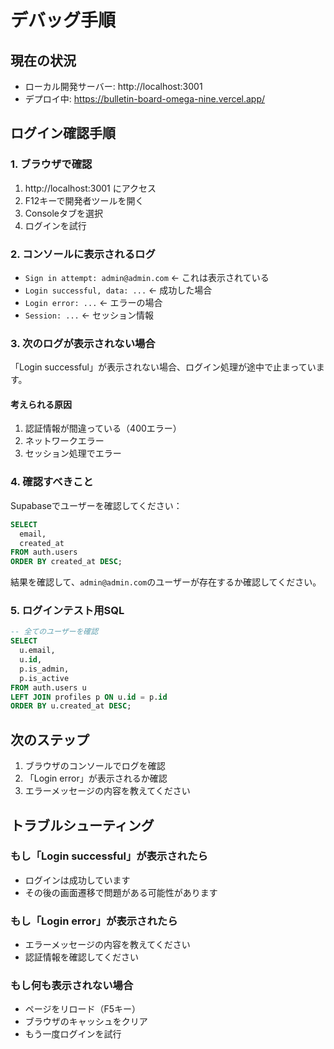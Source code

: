 # デバッグ手順

## 現在の状況

- ローカル開発サーバー: http://localhost:3001
- デプロイ中: https://bulletin-board-omega-nine.vercel.app/

## ログイン確認手順

### 1. ブラウザで確認
1. http://localhost:3001 にアクセス
2. F12キーで開発者ツールを開く
3. Consoleタブを選択
4. ログインを試行

### 2. コンソールに表示されるログ
- `Sign in attempt: admin@admin.com` ← これは表示されている
- `Login successful, data: ...` ← 成功した場合
- `Login error: ...` ← エラーの場合
- `Session: ...` ← セッション情報

### 3. 次のログが表示されない場合

「Login successful」が表示されない場合、ログイン処理が途中で止まっています。

#### 考えられる原因
1. 認証情報が間違っている（400エラー）
2. ネットワークエラー
3. セッション処理でエラー

### 4. 確認すべきこと

Supabaseでユーザーを確認してください：

```sql
SELECT 
  email,
  created_at
FROM auth.users
ORDER BY created_at DESC;
```

結果を確認して、`admin@admin.com`のユーザーが存在するか確認してください。

### 5. ログインテスト用SQL

```sql
-- 全てのユーザーを確認
SELECT 
  u.email,
  u.id,
  p.is_admin,
  p.is_active
FROM auth.users u
LEFT JOIN profiles p ON u.id = p.id
ORDER BY u.created_at DESC;
```

## 次のステップ

1. ブラウザのコンソールでログを確認
2. 「Login error」が表示されるか確認
3. エラーメッセージの内容を教えてください

## トラブルシューティング

### もし「Login successful」が表示されたら
- ログインは成功しています
- その後の画面遷移で問題がある可能性があります

### もし「Login error」が表示されたら
- エラーメッセージの内容を教えてください
- 認証情報を確認してください

### もし何も表示されない場合
- ページをリロード（F5キー）
- ブラウザのキャッシュをクリア
- もう一度ログインを試行

